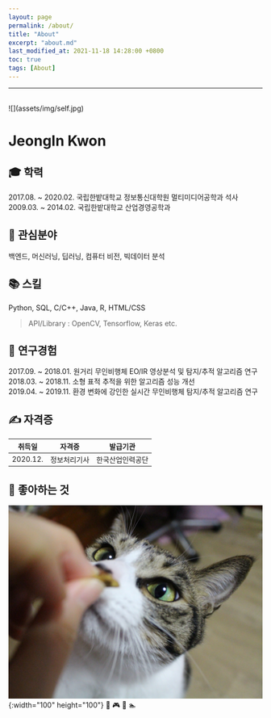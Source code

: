 ```yaml
---
layout: page
permalink: /about/
title: "About"
excerpt: "about.md"
last_modified_at: 2021-11-18 14:28:00 +0800
toc: true
tags: [About]
---
```


***
<br>
![](assets/img/self.jpg)
<h1>JeongIn Kwon</h1>

## &#127891; 학력
2017.08. ~ 2020.02. 국립한밭대학교 정보통신대학원 멀티미디어공학과 석사<br>2009.03. ~ 2014.02. 국립한밭대학교 산업경영공학과

## &#128270; 관심분야
백엔드, 머신러닝, 딥러닝, 컴퓨터 비전, 빅데이터 분석

## &#128218; 스킬
Python, SQL, C/C++, Java, R, HTML/CSS
> API/Library : OpenCV, Tensorflow, Keras  etc.

## &#128221; 연구경험
2017.09. ~ 2018.01. 원거리 무인비행체 EO/IR 영상분석 및 탐지/추적 알고리즘 연구<br>2018.03. ~ 2018.11. 소형 표적 추적을 위한 알고리즘 성능 개선<br>2019.04. ~ 2019.11. 환경 변화에 강인한 실시간 무인비행체 탐지/추적 알고리즘 연구<br>

## &#9997; 자격증

|  취득일  |     자격증     |     발급기관     |
|:-------:|:-------------:|:--------------:|
| 2020.12.|   정보처리기사  |  한국산업인력공단 |

## &#128150; 좋아하는 것
![Rin](/assets/img/mylove.JPG){:width="100" height="100"}
&#127844; &#127918; &#127929; &#127946;